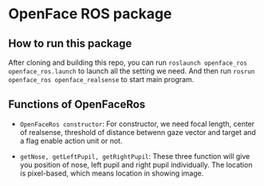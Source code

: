 # OpenFace ROS package

## How to run this package

After cloning and building this repo, you can run `roslaunch openface_ros openface_ros.launch` to launch all the setting we need. And then run `rosrun openface_ros openface_realsense` to start main program.

## Functions of OpenFaceRos

* `OpenFaceRos constructor`: For constructor, we need focal length, center of realsense, threshold of distance betwenn gaze vector and target and a flag enable action unit or not.

* `getNose, getLeftPupil, getRightPupil`: These three function will give you position of nose, left pupil and right pupil individually. The location is pixel-based, which means location in showing image.




